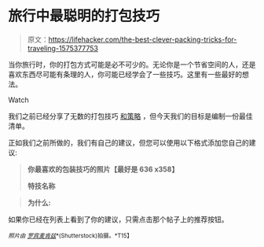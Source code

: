 # 旅行中最聪明的打包技巧

> 原文：<https://lifehacker.com/the-best-clever-packing-tricks-for-traveling-1575377753>

当你旅行时，你的打包方式可能是必不可少的。无论你是一个节省空间的人，还是喜欢东西尽可能有条理的人，你可能已经学会了一些技巧。这里有一些最好的想法。

Watch

我们之前已经分享了无数的打包技巧 [和策略](http://lifehacker.com/pack-your-suitcase-as-efficiently-as-a-flight-attendant-5788501) ，但今天我们的目标是编制一份最佳清单。

正如我们之前所做的，我们有自己的建议，但您可以使用以下格式添加您自己的建议:

> **你最喜欢的包装技巧的照片【最好是 636 x358】**
> 
> **特技名称**

> **为什么:**

如果你已经在列表上看到了你的建议，只需点击那个帖子上的推荐按钮。

<small>*照片由*</small> [<small>*罗宾麦肯兹*</small>](http://www.shutterstock.com/pic.mhtml?id=14986429&src=id)<small>*(Shutterstock)拍摄。*T15】</small>